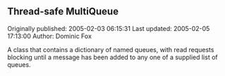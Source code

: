 ## Thread-safe MultiQueue

Originally published: 2005-02-03 06:15:31
Last updated: 2005-02-05 17:13:00
Author: Dominic Fox

A class that contains a dictionary of named queues, with read requests blocking until a message has been added to any one of a supplied list of queues.